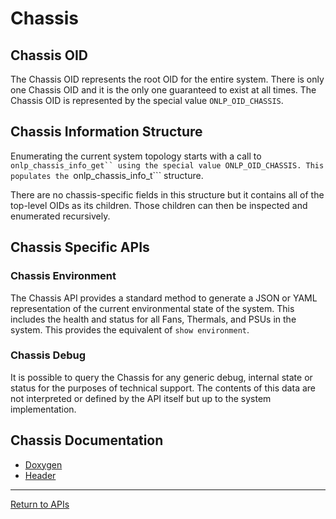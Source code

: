 # Chassis

## Chassis OID

The Chassis OID represents the root OID for the entire system. There is only one Chassis OID and it is the only one guaranteed to exist at all times.
The Chassis OID is represented by the special value ``ONLP_OID_CHASSIS``.

## Chassis Information Structure

Enumerating the current system topology starts with a call to ```onlp_chassis_info_get`` using the special value ONLP_OID_CHASSIS.
This populates the ```onlp_chassis_info_t``` structure.

There are no chassis-specific fields in this structure but it contains all of the top-level OIDs as its children. Those children can then be inspected and enumerated recursively.

## Chassis Specific APIs

### Chassis Environment

The Chassis API provides a standard method to generate a JSON or YAML representation of the current environmental state of the system. This includes the health and status for all Fans, Thermals, and PSUs in the system. This provides the equivalent of ```show environment```.

### Chassis Debug

It is possible to query the Chassis for any generic debug, internal state or status for the purposes of technical support. The contents of this data are not interpreted or defined by the API itself but up to the system implementation.

## Chassis Documentation

* [Doxygen](http://ocp.opennetlinux.org/onlp/group__oid-chassis.html)
* [Header](https://github.com/opencomputeproject/OpenNetworkLinux/blob/ONLPv2/packages/base/any/onlp/src/onlp/module/inc/onlp/chassis.h)

---
[Return to APIs](http://opencomputeproject.github.io/OpenNetworkLinux/onlp/applications/apis)
